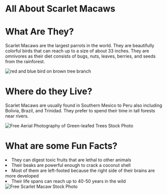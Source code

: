 # All About Scarlet Macaws
<!DOCTYPE html>
<html>
  <body>
    <h1>What Are They?</h1>
      <p>Scarlet Macaws are the largest parrots in the world. They are beautifully colorful birds that can reach up to a size of about 33 inches. They are omnivores as their diet consists of bugs, nuts, leaves, berries, and seeds from the rainforest.</p>
         <img src="https://images.unsplash.com/photo-1592737515832-21e32df75c1d?fm=jpg&amp;q=60&amp;w=3000&amp;ixlib=rb-4.0.3&amp;ixid=M3wxMjA3fDB8MHxwaG90by1wYWdlfHx8fGVufDB8fHx8fA%3D%3D" alt="red and blue bird on brown tree branch"/>
    <h1>Where do they Live?</h1>
      <p>Scarlet Macaws are usually found in Southern Mexico to Peru also including Bolivia, Brazil, and Trinidad. They prefer to spend their time in tall forests near rivers.</p>
    <img src="https://images.pexels.com/photos/2739666/pexels-photo-2739666.jpeg?auto=compress&amp;cs=tinysrgb&amp;dpr=1&amp;w=500" alt="Free Aerial Photography of Green-leafed Trees Stock Photo"/>
    <h1>What are some Fun Facts?</h1>
        <li>They can digest toxic fruits that are lethal to other animals</li>
        <li>Their beaks are powerful enough to crack a coconut shell</li>
        <li>Most of them are left-footed because the right side of their brains are more developed</li>
        <li>Their life spans can reach up to 40-50 years in the wild</li>
    <img src="https://images.pexels.com/photos/1618424/pexels-photo-1618424.jpeg?auto=compress&amp;cs=tinysrgb&amp;dpr=1&amp;w=500" alt="Free Scarlet Macaw Stock Photo"/>
 </body>
</html>

